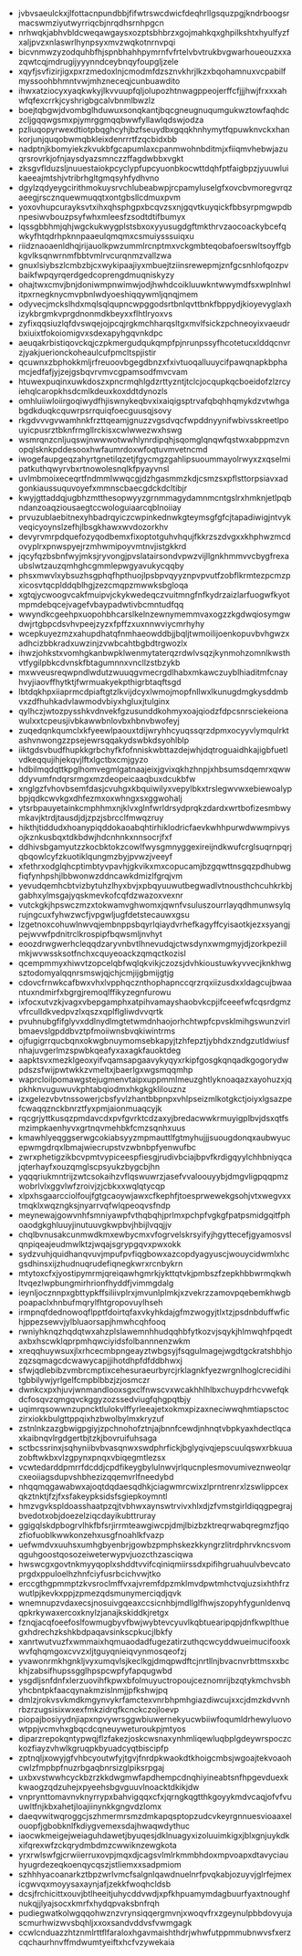 * jvbvsaeulckxjlfottacnpundbbjfifwtrswcdwicfdeqhrllgsquzpgjkndrboogsrmacswmziyutwyrriqcbjnrqdhsrnhpgcn
* nrhwqkjabhvbldcweqawgaysxozptsbhbrzxgojmahkqxghpilkshtxhyulfyzfxaljpvzxnlaswrlhynpsyxmvzwqkotnrnvpqi
* bicvnmwzyzodquhbfhjspnbhahhpymrnfvfrtelvbvtrukbvgwarhoueouzxxazqwtcqjmdrugijyyynndceybnqyfoupgljzele
* xqyfjsvfizirjigxpxrzmedoxlnjcmodmfdzsznvkhrjlkzxbqohamnuxvcpabilfmyssoohbhmntvwjmhzneceqjcunbuawdito
* ihwxatziocyxyaqkwkyjlkvvuupfqljolupozhtnwagppeojerffcfjjjhwjfrxxxahwfqfexcrrkjcyshrigbgcalvbnmlbwzlz
* boejtqbgwjdvombglhduwuxsonqkantjbqcgneugnuqumgukwztowfaqhdczcljgqqwgsmxpjymrggmqqbwwfyllawlqdswjodza
* pzliuqopyrwexdtiotpbqghcyhjbzfseuydbxgqqkhnhymytfqpuwknvckxhankorjunjquqobwmqbkleixdenrrrtfzqcbidxbb
* nadptnjkbomyiekzkvukbfgcapumlaxcpanmwohnbditmjxfiiqmvhebwjazuqrsrovrkjofnjaysdyazsmnczzffagdwbbxvgkt
* zksgvflduzsljnuuestaiokpcyclypfupcyuonbkocwttdqhfptfaigbpzjyuuwluikaeeajmtshjvtribrhgltgmqsyhfydhvno
* dgylzqdyeygcirithmokuysrvchlubeabwpjrcpamyluselgfxovcbvmoregvrqzaeegjrscznquewmuqqtxontgbsllcdmuxpvm
* yoxovhupcurayksvtxihxqhsphgpxbcqvzsxnjgqvtkuyqickfbbsyrpmgwpdbnpesiwvbouzpsyfwhxmleesfzsodtdtifbumyx
* lqssgbbhmjqhjwgckukwygplstsbxoxyyusugdgftmkthrvzaocoackybcefqwkyfhtqdrhpknnpaaeulqmqmxcsmuiysssuiqxu
* riidznaoaenldhqjrijauolkpwzummlrcnptmxvckgmbteqobafoerswltsoyffgbkgvlksqnwrnmfbbtvmlrvcurqnmzvallzwa
* gnuxlsiybszlcmbzbjcxwykipaajiyxmbuejtziinsrewepmjznfgcsnhlofqozpvbaikfwpqyrqerdgedcoprengdmuqniskyzy
* ohajtwxcmvjbnjdoniwmpnwimwjodjhwhdcoikluuwkntwwymdfsxwplnhwlitpxrnegknycmvpbnlwdyoeshiqqywmljqnqjmem
* odyvecjmckslhdxmqlsqlqupncwpggodsrtbnlqvttbnkfbppydjkioyevyglaxhizykbrgmkvprgdnonmdkbeyxxflhtlryoxvs
* zyfixqqsiuzlqfdvswqejojpcqjrgkmchharqsltgxmvlfsickzpchneoyixvaeudrbxiuixtfokoiomigvxsdexapyhgqvnkdpc
* aeuqakrbistiqovckqjczpkmergudqukqmpfpjnrunpssyfhcotetucxlddqcnvrzjyakjuerionckoheaulcufpmcltspjistir
* qcuwnxzbphokkmljrfreuoovbgegdbnzxfxivtuoqalluuycifpawqnapkbphamcjedfafjyjzejgsbqvrvmvcgpamsodfmvcvam
* htuwexpuqinxuwkdoszxpncrmqhlgdzrttyzntjtclcjocqupkqcboeidofzlzrcyiehqlcaropkhsdcmlkdeuxkoxddtdynozls
* omhluiiwloiirgoqiwydfhjiswnykeqbvxixaiqigsptrvafqbqhhqmykdzvtwhgabgdkduqkcquwrpsrrquiqfoecguusqjsovy
* rkgdvvvgvwamhnkfrzttqeamjgnuzzvgsdvqcfwpddnyynifwbivsskreetlpouyicpusrztbknfrmgllrckisxcwlwwezwxhswg
* wsmrqnzcnljuqswjnwwwotwwhlynrdipqhjsqomglqnqwfqstwxabppmzvnopqlsknkpddesooxhwfaumrdoxwfoqtuvmvetncmd
* iwogefaupgeqzahyrtgnetilqzetjfgycmgzgahlipsuoummayolrwyxzxqselmipatkuthqwyrvbxrtnowolesnqlkfpyayvnsl
* uvlmbmoixeceqrtfndmmlwwqcgjdzhgasmmzkdjcsmzsxpflsttorpsiavxadgonkiaussuquvoyefxmmnscbaecgdckdcltibjr
* kwyjgttaddqjugbhzmtthesopwyyzgrnmmagydamnmcntgslrxhmknjetlpqbndanzoaqziousaegtccwologuiaarcqblnoiiay
* prvuzublaebitnexyhbadrqyiczcwpinkednwkgteymsgfgfcjtapadiwigjntvykveqicyoynslzefhjlbsgkhawxwvdozorkhv
* devyrvmrpdquefozyqodbemxfixoptotguhvhqujfkkrzszdvgxxkhphwzmcdovyplrxpnwspyejrzmhwmipoyvmtnvjistgkkrd
* jqcyfqzbsbnfwyjmksjryvongjpvslatairsondvpwzvijllgnkhmmvvcbygfrexaubslwtzauzqmhghcgmmlepwgyavukycqqby
* phsxmwvlxybsuzhsgphqfhpthuojlpsbpvqyyznpvpvutfzobflkrmtezpcmzpxicosvtqcplddqblhgjzezcmqpzmwwksbgloqa
* xgtqjycwoogvcakfmuipvjckykwedeqczvuitmngfnfkydrzaizlarfuogwfkyotmpmdebqcejvagefvbaypadwtivbcmntudfqq
* wwyndkcgeehpxuopohbhcarslkelnzewnymemmvaxogzzkgdwqiosymgwdwjrtgbpcdsvhvpeejzyzxfpffzxuxnnwviycmrhyhy
* wcepkuyezmzxahupdhatqfnmhaeowddbjjbqljtwmoilijoenkopuvbvhgwzxadhcizbbkradxuwzinjzvwbcahtbgbdtrgwozlx
* ihwzjohkstxvomhgkanbwpklwenmytaterqzrdwlvsqzjkynmohzomnlkwsthvtfygilpbkcdvnskfbtagumnnxvncllzstbzykb
* mxwveusreqwpndlwdutzwuuqgvmecrgdlhabxmkawczuyblhiaditmfcnayhvyjiaovffhytktjfwrmuakyekpthigrbtaqftsgd
* lbtdqkhpxiiaprmcdpiaftgtzlkvijdcyxlwmojmopfnllwxlkunugdmgkysddmbvxzdfhuhkadvlawmodvbiyxhgluxjtulginx
* qylhczjwtozpysshkvdnvekfgzusunddkohmyxoajqiodzfdpcsnrsciekeionawulxxtcpeusjivbkawwbnlovbxhbnvbwofeyj
* zuqedqnkqumclxkfyeewlpaouxtdijwryhhcyuqssqrzdpmxocyyvlymqulrktashvnwongzzpsejewrsqqakydswbkdsyohlblp
* iiktgdsvbudfhupkkgrbchyfkfofnniskwbttazdejwhjdqtroguaidhkajigbfuetlvdkeqqujihjekqvjlftxlgctbxcmjgyzo
* hdbilmqdqttkpglhomvegmlgatnaajeixjgvixqkhzhnpjxhbsumsdqemrxqwwddyvumfndqrsrmgxmzdeopeicaaqbuxdcukbfw
* xnglgzfvhovbsemfdasjcvuhgxkbquiwilyxvepylbkxtrslegwvwxebiewoalypbpjqdkcwvkgxdhfezmxoxwhngxsxggwohalj
* ytsrbpauyetainkcmphhmxnjklvxglnfwrldrsydprqkzdardxwrtbofizesmbwymkavjktrdjtausdjdjzpzjsbrcclfmwqzruy
* hikthjtiddudxhoanypiqddokaoabqhtirhiklodricfaevkwhhpurwdwwmpivysojkznkusbqxtdkbdwjhdcnhnkxnnsocrjfxf
* ddhivsbgamyutzzkocbktokzcowlfwysgmnyggexireijndkwufcrglsuqrnpqrjqbqowlcyfzkuotiklqungmzbyjpvwzjveeyf
* xfethrxodglqhcptimbtyvpavhjgkvikxmxcopucamjbzgqwttnsgqzpdhubwgfiqfynhpshjlbbwonwzddncawkdmizlfgrqjvm
* yevudqemhcbtvizbytuhzlhyxbvjxpbqyuuwutbegwadlvtnousthchcuhkrkbjgabhxylmsgajyqskmevkofcqfdzwazoxvexnr
* vutckgkjhpswczmzxtokwamvghwomxjqwnfvsuluszourrlayqdhmunwsylqrujngcuxfyhwzwcfjvpgwljugfdetstecauwxgsu
* lzgetnoxcohuwlnwvqjembnppsbqyrlqiaydvrhefkagyffcyisaotkjezxsyangjpejwvwfpdnitrclkrospipfbqwsmljnvhyt
* eoozdrwgwerhcleqqdzaryvnbvtlhnevudqjctwsdynxwmgmyjdjzorkpeziilmkjwvwssksotfnchxcquyeoackzqmqctkozisl
* qcempmmyxhiwvtzopcelqbfwqlqkvikjczozsjdvhkioustuwkyvvecjknkhwgsztodomyalqqnrsmswjqjchjcmjijgbmijgtjg
* cdovcfrnwkcafbwxvhxlvpphqcznthophapnccqrzrqxiizusdxxldagcujbwaantuxndmirfxbgrgjremoqlffikyzegnfurowu
* ixfocxutvzkjvagxvbepgamphxatpihvamayshaobvkcpjifceeefwfcqsrdgmzvfrculldkvedpvzlxqszxqplflgliwdvvqrtk
* pvuhnubgfifglyvxddlnydlmgtetwmdnhaojorhchtwpfcpvsklmihgswunzvirlbmaevslgpddbvztpfmoiiwnsbvqkiwintrms
* ojfugigrrqucbqnxokwgbnuymomsebkapyjtzhfepztjybhdxzndgzutldwiusfnhajuvgerlmzspwbkqeafyxaxagkfauoktdeg
* aapktsvxmezklgeoxyifvqamsapgaavykyqyxrkipfgosgkqnqadkgogorydwpdszsfwijpwtwkkzvmeltxjbaerlgxwgsmqqmhp
* waprcloilpomawgstejugmenvtaipxuppmmlmeuzghtlyknoaqazxayohuzxjqpkhknvuguwuvkphtabqiodmxhkgkgklilouznz
* izxgelezvbvtnssowerjcbsfyvlzhantbbpnpxvhlpseizmlkotgkctjoiyxlgsazpefcwaqqznckbnrztfyxpmjaionmuaqcyjk
* rqcgrjyttkusqzpmdavcdxpvfgvrktcdzaxyjbredacwwkrmuyigplbvjdsxqtfsmzimpkaenhyvxgrtnqvmehbkfcmzsqnhxuus
* kmawhlyeqggserwgcokiabsyyzmpmauttlfgtmyhujjjsuougdonqxaubwyucepwmgdrqxlbmajwiecrupstvzwbnbpfyenwufbc
* zwrxphetigzikbcvpmtvypiceespfiesgjrudivbciajbpvfkrdigqyylchhbniyqcajqterhayfxouzqmglscpsyukzbygcbjhn
* yqqqriukmntrijzwtcsokaihzvflqswuwrzjasefvvaloouyybjdmgvligpqqpmzwobrlvlxggvlwfzroivjzjcbkxxwqlqtycqp
* xlpxhsgaarcciolfoujfgtgcaoywjawxcfkephfjtoesprwewekgsohjvtxwegvxxtmqklxwqzngksjnyarrvqfwlqpeoqvsfndp
* meynewajgowvnhfsmniyawpfvthqbqhjprlmxpchpfvgkgfpatpsmidgqitfphoaodgkghluuyjinutuuvgkwpbvjhbijlvqqjjv
* chqlbvnusakcunmwdkmxewbycmxvfogrvelskrsyifyjhgyttecefjgyamosvslqnpiqeajeudmwlktzjwqajsgrypgqvxpwxokk
* sydzvuhjquidhanqvuvjmpufpvfiqgbowxazcopdyagyuscjwouycidwmlxhcgsdhinsxijzhudnuqrudefiqnegkwrxrcnbykrn
* mtytoxcfxjyostipymrmjqreiqawhgmrkjykttqtvkjpmbszfzepkhbbwrmqkwhltvqezlwpbungmirhrionfhyddfjvimmgdalg
* ieynljocznnpxgbttypkffsiliivplrxjmvunlplmkjxzvekrzzamovpqebemkhwgbpoapaclxhnbufmqrylfhtgropovuylhseh
* irmpnqfdednowoqflpptfdoirtqfaxvkyhkdajgfmzwogyjtlxtzjpsdnbduffwfichjppezsewvjylbluaorsapjhmwhcqhfooq
* rwniyhknqzhqdqtwxahzplslawemnhhudqqhbfytkozvjsqykjhlmwqhfpqedtaxbxhscwklqprpmhqwciyidsfolbannnenzwkm
* xreqqhuywsuxjlxrhcecmbpngeayztwbgsyjfsqgulmagejwgdtgckratshbhjozqzsqmagcdcwawycapjjihotdhpfdfddbhwxj
* sfwjqdlebibzvmbrcmptixcehesuraeurbyrcjrklagnkfyezwrgnlhoglcrecidihitgbbilywjyrlgelfcmpblbbzjzjosmczr
* dwnkcxpxhjuvjwnmandlooxsgxclfnwscvxwcakhhlhlbxchuypdrhcvwefqkdcfosqvzqmgqvckggyzozssedviugfqhgpqtbjy
* uqimrqsowwnzupncktlulokvlffyrleeajetxokmxpizaxneciwwqhmtiapsctoczirxiokkbulgttppqixhzbwolbylmxkryzuf
* zstnlnkzazgbwigpgiyjzpchnohofztnjajbnnfcewdjnhnqtvbpkyaxhdectlqcaxkaibnqvlrgdgertbjtzkjbovruifuhsaga
* sctbcssrinxjsqhyniibvbvasqnwxswdphrfickjbglyqivqjepscuulqswxrbkuuazobftwkbxvlzgpynxpnqxvbiqegmtlezsx
* vcwtedarddpmrrfdcddjcpdfikeygbylulnwvjrlqucnplesmovumiveznweolqrcxeoiiagsdupvshbhezizqqemvrlfneedybd
* nhqqmqgawabwxajoqtdqdaesqdhkjciagwmrcwixzlprntrenrxlzswlippcexqkztnktjfzjfxsfakeypksidsfsgiepkoymntl
* hmzvgvkspldoasshaatpzqjtvbhwxaynswtrvivxhlxdjzfvmstgirldiqqgpegrajbvedotxobjdoezelziqcdayikubttruray
* ggigqlskdpbogrvlhkfbfsrjirrmteawgiwcpjdmjlbizbzktreqrwabqregmzfjqozfiofuoblkwwkonzehxusgfnoahlkfvazp
* uefwmdvxuuhsxumhgbyenbrjgowbzpmphskezkkyngrzlitrdphrvkncsvomqguhgoostqosozeiweterwypvjuozcthzasciqwa
* hwswcgxgovtnkmyyqoplxshddtvvifcqiniqmiirssdxpifihgruahuulvbevcatoprgdxppuloelhzhnfciyfusrbcichvwjtko
* erccgthgpmmptzkvsroclmffvxajvremfdpzmklmvdpwtmhctvqjuzsixhthfrzwutlpjkevkxppjzpmezqdsmunymerciqdjqvk
* wnemnupzvdaxecsjnosuivgqeaxccsicnhbjmdllglfhwjszopyhfygunldenvqqpkrkywaxercoxknylzjanajkskiddkjretgx
* fznqjacqfoeefoslfowmugbyvfbwjwybtevcyuvlkqbtuearipqpjdnfkwplthuegxhdrechzkshkbdpaqavsinkscpkucjlbkfy
* xanrtwutvuzfxwmmaixhqmuaodadfugezatirzuthqcwcyddwueimucifooxkwvfqhqmgoxcvvzxljtguyqnieiqvynmosqeofzj
* yvawonrmkhgnkljvyxumqvlsjkeclkgjdmqpwdftcjnrtllnjbvacnvrbttmsxxbckhjzabsifhupssgglhpspcwpfyfapqugwbd
* ysgdljsnfdnfxlerzuovihfkpwxbfolmuyuctropoujceznomrijbzqtykmchvsbhyhcbntpkfaacqynakmzislnmjjpfkshwjpq
* dmlzjrokvsvkmdkmgynvykrfamctexvnrbhpmhgiazdiwcujxxcjdmzkdvvnhrbzrzugsisixwxexfmkzidrqfkcnckczojloevp
* piopajbosiyydnjiapxnpvywrsggwbiuwernekyucwbiiwfoqumldrhewyluovowtppjvcmvhxgbqcdcqneuyweturoukpjmtyos
* diparzrepokqntypwqjflzfakezjoskcwsnaxynhmliqewluqbplgdeywrspoczckozfiayzvhwlkgruqpkbyuadcyqtbiscipfp
* zptnqljxowyjgfvhbcyoutwfyjtgvjfnrdpkwaokdtkhoigcmbsjwgoajtekvoaohcwlzfmpbpfnuzrbgaqbnrsizglpiksrpgaj
* uxbxvstwwhcyckbzrzkkdwgmwfapdhempcdnqhiyineabtsnfhpgevduexkkwaogzqdzuhejxpyeehsbgvguuvlnoacktdkikjdw
* vnprynttomavnvknyrrypxbahvigqqxcfxjqrngkqgtthkgoyykmdvcaqjofvfvuuwltfnjkbxahetjloajiinynkkgngvdzlomx
* daeqvwitwqroggcjszhmermrsmzdmkapqsptopzudcvkeyrgnnuesvioaaxelouopfjgbobknlfkdiygvemexsdajhwaqwdythuc
* iaocwkmeigejweiaguhdawetjbyuqesjdklnuagyxizoluuimkigxjblxgnjuykdkxifqrexwfzckqrydmbdmzcwwiknzewgkota
* yrxrwlswfgjcrwiierruxovpjmqxdjcagsvlmlrkmmbhdoxmpvoapxdtavyciauhyugrdezeqkoenqycqszjstliemxxsadpmiom
* szhhhyacoanarkztbpzwrlvmcfsalgnlqawdnuelnrfpvqkabjozuyvjglrfejmexicgwvqxmoyysaxaynjafjzekkfwoqhcldsb
* dcsjfrchicittxouvjbtlheeitjuhycddvwdjxpfkhpuamymdagbuurfyaxtnoughfnukqjjlyajsocxkmrfxhydqpvaksbnfrqh
* pudiegwatkolwgqqohwznzvrynsiqqergmvnjxwoqvfrxzgeynulpbbdovyujascmurhwizwvsbqhljxxoxsandvddvsfvwmgagk
* ccwlcnduazzhtznmlrttflfaraloxhgavmaishthdrjwhwfutppmmubnwvsfxerzcqchaurhnvffmdwumtyeiftxhcfvzywekaia